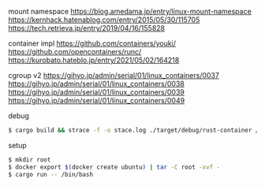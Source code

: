 mount namespace
https://blog.amedama.jp/entry/linux-mount-namespace
https://kernhack.hatenablog.com/entry/2015/05/30/115705
https://tech.retrieva.jp/entry/2019/04/16/155828

container impl
https://github.com/containers/youki/
https://github.com/opencontainers/runc/
https://kurobato.hateblo.jp/entry/2021/05/02/164218

cgroup v2
https://gihyo.jp/admin/serial/01/linux_containers/0037
https://gihyo.jp/admin/serial/01/linux_containers/0038
https://gihyo.jp/admin/serial/01/linux_containers/0039
https://gihyo.jp/admin/serial/01/linux_containers/0049

debug
```sh
$ cargo build && strace -f -o stace.log ./target/debug/rust-container /bin/bash
```

setup
```sh
$ mkdir root
$ docker export $(docker create ubuntu) | tar -C root -xvf -
$ cargo run -- /bin/bash
```
